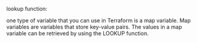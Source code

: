 lookup function:

one type of variable that you can use in Terraform is a map variable. 
Map variables are variables that store key-value pairs. 
The values in a map variable can be retrieved by using the LOOKUP function. 
